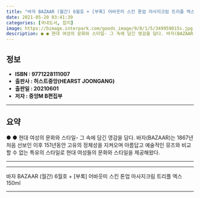 ```yaml
---
title: "바자 BAZAAR (월간) 6월호 + [부록] 어바웃미 스킨 톤업 마사지크림 트리플 엑스 150ml"
date: 2021-05-20 03:41:39
categories: [국내도서, 잡지]
image: https://bimage.interpark.com/goods_image/9/8/1/5/349959815s.jpg
description: ● ● 현대 여성의 문화와 스타일- 그 속에 담긴 영감을 담다. 바자(BAZAAR)는 1867년 처음 선보인 이후 151년동안 고유의 정체성을 지켜오며 아름답고 예술적인 뮤즈와 비교할 수 없는 특유의 스타일로 현대 여성들의 문화와 스타일을 제공해왔다.
---
```


## **정보**

- **ISBN : 9771228111007**
- **출판사 : 허스트중앙(HEARST JOONGANG)**
- **출판일 : 20210601**
- **저자 : 중앙M B편집부**

------



## **요약**

●  ●  현대 여성의 문화와 스타일- 그 속에 담긴 영감을 담다. 바자(BAZAAR)는 1867년 처음 선보인 이후 151년동안 고유의 정체성을 지켜오며 아름답고 예술적인 뮤즈와 비교할 수 없는 특유의 스타일로 현대 여성들의 문화와 스타일을 제공해왔다.

------



------


바자 BAZAAR (월간) 6월호 + [부록] 어바웃미 스킨 톤업 마사지크림 트리플 엑스 150ml 

------


